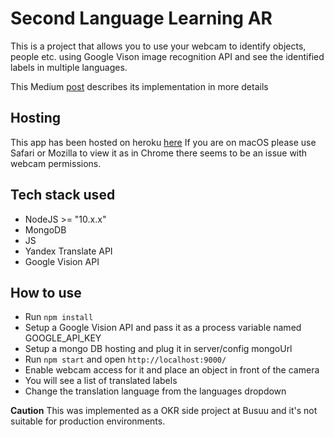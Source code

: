 # Second Language Learning AR

This is a project that allows you to use your webcam to identify objects, people etc. using Google Vison image recognition API and see the identified labels in multiple languages.

This Medium [post](https://medium.com/@veraalina/learn-new-languages-with-busuu-and-google-vision-api-9d6931bf0305) describes its implementation in more details

## Hosting

This app has been hosted on heroku [here](https://ar-sll.herokuapp.com/)
If you are on macOS please use Safari or Mozilla to view it as in Chrome there seems to be an issue with webcam permissions. 

## Tech stack used
- NodeJS >= "10.x.x"
- MongoDB
- JS
- Yandex Translate API
- Google Vision API

## How to use
- Run `npm install`
- Setup a Google Vision API and pass it as a process variable named GOOGLE_API_KEY
- Setup a mongo DB hosting and plug it in server/config mongoUrl
- Run `npm start` and open `http://localhost:9000/`
- Enable webcam access for it and place an object in front of the camera
- You will see a list of translated labels 
- Change the translation language from the languages dropdown


**Caution**
This was implemented as a OKR side project at Busuu and it's not suitable for production environments.



